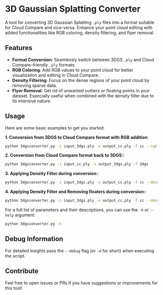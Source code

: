 # 3D Gaussian Splatting Converter

A tool for converting 3D Gaussian Splatting `.ply` files into a format suitable for Cloud Compare and vice-versa. Enhance your point cloud editing with added functionalities like RGB coloring, density filtering, and flyer removal.

## Features

- **Format Conversion**: Seamlessly switch between 3DGS `.ply` and Cloud Compare-friendly `.ply` formats.
- **RGB Coloring**: Add RGB values to your point cloud for better visualization and editing in Cloud Compare.
- **Density Filtering**: Focus on the dense regions of your point cloud by removing sparse data.
- **Flyer Removal**: Get rid of unwanted outliers or floating points in your dataset. Especially useful when combined with the density filter due to its intensive nature.

## Usage

Here are some basic examples to get you started:

**1. Conversion from 3DGS to Cloud Compare format with RGB addition**:

   ```bash
   python 3dgsconverter.py -i input_3dgs.ply -o output_cc.ply -f cc --rgb
   ```

**2. Conversion from Cloud Compare format back to 3DGS:**:

   ```bash
   python 3dgsconverter.py -i input_cc.ply -o output_3dgs.ply -f 3dgs
   ```

**3. Applying Density Filter during conversion:**:

   ```bash
   python 3dgsconverter.py -i input_3dgs.ply -o output_cc.ply -f cc --density_filter
   ```

**4. Applying Density Filter and Removing floaters during conversion:**:

   ```bash
   python 3dgsconverter.py -i input_3dgs.ply -o output_cc.ply -f cc --density_filter --remove fliers
   ```

For a full list of parameters and their descriptions, you can use the `-h` or `--help` argument:

```bash
python 3dgsconverter.py -h
```

## Debug Information

For detailed insights pass the `--debug` flag (or `-d` for short) when executing the script.

## Contribute

Feel free to open issues or PRs if you have suggestions or improvements for this tool!

